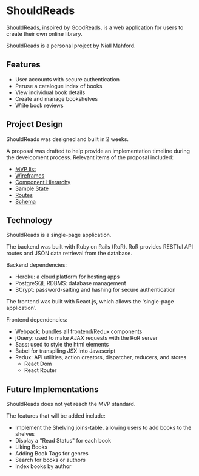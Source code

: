 # ShouldReads

[ShouldReads](https://stark-coast-59940.herokuapp.com), inspired by GoodReads, is a web application for users to create their own online library.

ShouldReads is a personal project by Niall Mahford.

## Features
- User accounts with secure authentication
- Peruse a catalogue index of books
- View individual book details
- Create and manage bookshelves
- Write book reviews

## Project Design

ShouldReads was designed and built in 2 weeks.

A proposal was drafted to help provide an implementation timeline during the development process.
Relevant items of the proposal included:

+ [MVP list](mvp-list)
+ [Wireframes](wireframes)
+ [Component Hierarchy](component-hierarchy)
+ [Sample State](sample-state)
+ [Routes](routes)
+ [Schema](schema)

## Technology

ShouldReads is a single-page application.

The backend was built with Ruby on Rails (RoR).
RoR provides RESTful API routes and JSON data retrieval from the database.

Backend dependencies:
- Heroku: a cloud platform for hosting apps
- PostgreSQL RDBMS: database management
- BCrypt: password-salting and hashing for secure authentication

The frontend was built with React.js, which allows the 'single-page application'.

Frontend dependencies:
- Webpack: bundles all frontend/Redux components
- jQuery: used to make AJAX requests with the RoR server
- Sass: used to style the html elements
- Babel for transpiling JSX into Javascript
- Redux: API utilities, action creators, dispatcher, reducers, and stores
    - React Dom
    - React Router

## Future Implementations

ShouldReads does not yet reach the MVP standard.

The features that will be added include:
- Implement the Shelving joins-table, allowing users to add books to the shelves
- Display a "Read Status" for each book
- Liking Books
- Adding Book Tags for genres
- Search for books or authors
- Index books by author
